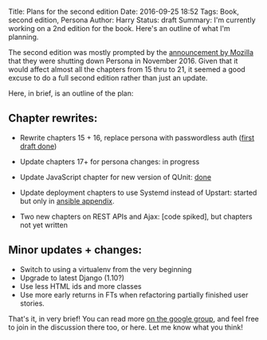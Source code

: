 Title: Plans for the second edition
Date: 2016-09-25 18:52
Tags: Book, second edition, Persona
Author: Harry
Status: draft
Summary: I'm currently working on a 2nd edition for the book. Here's an outline of what I'm planning.

The second edition was mostly prompted by the [announcement by
Mozilla](https://mail.mozilla.org/pipermail/persona-notices/2016/000005.html)
that they were shutting down Persona in November 2016.  Given
that it would affect almost all the chapters from 15 thru to 21,
it seemed a good excuse to do a full second edition rather than
just an update.

Here, in brief, is an outline of the plan:


## Chapter rewrites:

* Rewrite chapters 15 + 16, replace persona with passwordless auth
  ([first draft done](http://www.obeythetestinggoat.com/book/chapter_15.html))

* Update chapters 17+ for persona changes: in progress

* Update JavaScript chapter for new version of QUnit: [done](http://www.obeythetestinggoat.com/book/chapter_14.html)

* Update deployment chapters to use Systemd instead of Upstart: started  but only in [ansible appendix](http://www.obeythetestinggoat.com/book/appendix_III_provisioning_with_ansible.html#_configuring_gunicorn_and_using_handlers_to_restart_services).

* Two new chapters on REST APIs and Ajax: [code spiked], but chapters not yet written


## Minor updates + changes:

* Switch to using a virtualenv from the very beginning
* Upgrade to latest Django (1.10?)
* Use less HTML ids and more classes
* Use more early returns in FTs when refactoring partially finished user stories.


That's it, in very brief!  You can read more
[on the google group](https://groups.google.com/forum/#!topic/obey-the-testing-goat-book/fCENUr_NawM),
and feel free to join in the discussion there too, or here.  Let me know what
you think!



